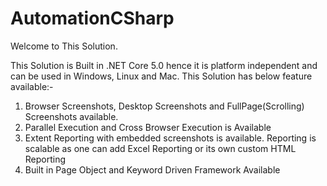 # AutomationCSharp

Welcome to This Solution. 

This Solution is Built in .NET Core 5.0 hence it is platform independent and can be used in Windows, Linux and Mac.
This Solution has below feature available:-
1. Browser Screenshots, Desktop Screenshots and FullPage(Scrolling) Screenshots available.
2. Parallel Execution and Cross Browser Execution is Available
3. Extent Reporting with embedded screenshots is available. Reporting is scalable as one can add Excel Reporting or its own custom HTML Reporting
4. Built in Page Object and Keyword Driven Framework Available
